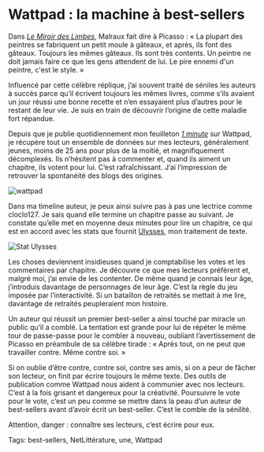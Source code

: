 # Wattpad : la machine à best-sellers

Dans [*Le Miroir des Limbes*](https://books.google.fr/books?id=WUbVUHYWjIUC&pg=PT264&lpg=PT264&dq=La+plupart+des+peintres+se+fabriquent+un+petit+moule+%C3%A0+g%C3%A2teaux&source=bl&ots=6BVTvJ-rB3&sig=88SyYYFWvB06-rDLlaZxjgB47VQ&hl=fr&sa=X&ei=gVjjVLaGOY6y7QaE8YCwBg&ved=0CCYQ6AEwAQ#v=onepage&q=La%20plupart%20des%20peintres%20se%20fabriquent%20un%20petit%20moule%20%C3%A0%20g%C3%A2teaux&f=false), Malraux fait dire à Picasso : « La plupart des peintres se fabriquent un petit moule à gâteaux, et après, ils font des gâteaux. Toujours les mêmes gâteaux. Ils sont très contents. Un peintre ne doit jamais faire ce que les gens attendent de lui. Le pire ennemi d'un peintre, c'est le style. »

Influencé par cette célèbre réplique, j’ai souvent traité de séniles les auteurs à succès parce qu’il écrivent toujours les mêmes livres, comme s’ils avaient un jour réussi une bonne recette et n’en essayaient plus d’autres pour le restant de leur vie. Je suis en train de découvrir l’origine de cette maladie fort répandue.

Depuis que je publie quotidiennement mon feuilleton [*1 minute*](http://www.wattpad.com/story/29694130-1-minute) sur Wattpad, je récupère tout un ensemble de données sur mes lecteurs, généralement jeunes, moins de 25 ans pour plus de la moitié, et magnifiquement décomplexés. Ils n’hésitent pas à commenter et, quand ils aiment un chapitre, ils votent pour lui. C’est rafraîchissant. J’ai l’impression de retrouver la spontanéité des blogs des origines.

![wattpad](https://tcrouzet.com/images_tc/2015/02/wattpad1.jpg)

Dans ma timeline auteur, je peux ainsi suivre pas à pas une lectrice comme cloclo127. Je sais quand elle termine un chapitre passe au suivant. Je constate qu’elle met en moyenne deux minutes pour lire un chapitre, ce qui est en accord avec les stats que fournit [Ulysses](http://www.ulyssesapp.com/), mon traitement de texte.

![Stat Ulysses](https://tcrouzet.com/images_tc/2015/02/ulyssestat.png)

Les choses deviennent insidieuses quand je comptabilise les votes et les commentaires par chapitre. Je découvre ce que mes lecteurs préfèrent et, malgré moi, j’ai envie de les contenter. De même quand je connais leur âge, j’introduis davantage de personnages de leur âge. C’est la règle du jeu imposée par l’interactivité. Si un bataillon de retraités se mettait à me lire, davantage de retraités peupleraient mon histoire.

Un auteur qui réussit un premier best-seller a ainsi touché par miracle un public qu’il a comblé. La tentation est grande pour lui de répéter le même tour de passe-passe pour le combler à nouveau, oubliant l’avertissement de Picasso en préambule de sa célèbre tirade : « Après tout, on ne peut que travailler contre. Même contre soi. »

Si on oublie d’être contre, contre soi, contre ses amis, si on a peur de fâcher son lecteur, on finit par écrire toujours le même texte. Des outils de publication comme Wattpad nous aident à communier avec nos lecteurs. C’est à la fois grisant et dangereux pour la créativité. Poursuivre le vote pour le vote, c’est un peu comme se mettre dans la peau d’un auteur de best-sellers avant d’avoir écrit un best-seller. C’est le comble de la sénilité.

Attention, danger : connaître ses lecteurs, c’est écrire pour eux.

Tags: best-sellers, NetLittérature, une, Wattpad